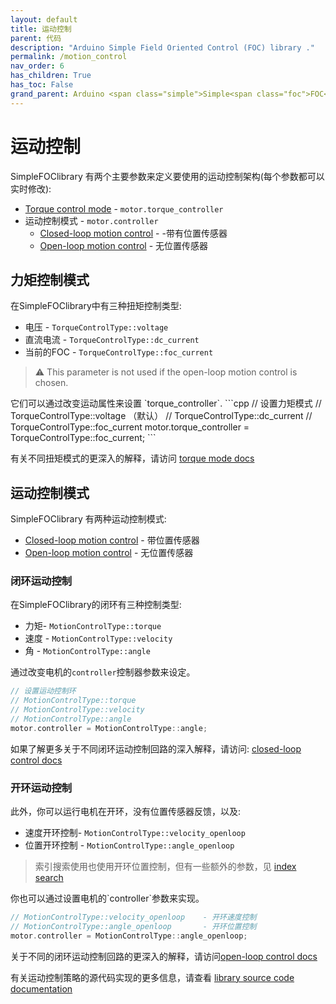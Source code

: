 ```yaml
---
layout: default
title: 运动控制
parent: 代码
description: "Arduino Simple Field Oriented Control (FOC) library ."
permalink: /motion_control
nav_order: 6
has_children: True
has_toc: False
grand_parent: Arduino <span class="simple">Simple<span class="foc">FOC</span>library</span>
---
```

# 运动控制
<span class="simple">Simple<span class="foc">FOC</span>library</span> 有两个主要参数来定义要使用的运动控制架构(每个参数都可以实时修改):

- [Torque control mode](torque_mode) - `motor.torque_controller`
- 运动控制模式 - `motor.controller`
    - [Closed-loop motion control](closed_loop_motion_control) - -带有位置传感器
    - [Open-loop motion control](open_loop_motion_control) - 无位置传感器

## 力矩控制模式
在<span class="simple">Simple<span class="foc">FOC</span>library</span>中有三种扭矩控制类型: 
- 电压 - `TorqueControlType::voltage`
- 直流电流 - `TorqueControlType::dc_current`
- 当前的FOC - `TorqueControlType::foc_current`
<blockquote class="warning"> ⚠️ This parameter is not used if the open-loop motion control is chosen.</blockquote>
它们可以通过改变运动属性来设置 `torque_controller`.
```cpp
// 设置力矩模式
// TorqueControlType::voltage    （默认）
// TorqueControlType::dc_current
// TorqueControlType::foc_current
motor.torque_controller = TorqueControlType::foc_current;
```

有关不同扭矩模式的更深入的解释，请访问 [torque mode docs](torque_mode)

## 运动控制模式
<span class="simple">Simple<span class="foc">FOC</span>library</span> 有两种运动控制模式:

- [Closed-loop motion control](closed_loop_motion_control) - 带位置传感器
- [Open-loop motion control](open_loop_motion_control) - 无位置传感器

###  闭环运动控制
在<span class="simple">Simple<span class="foc">FOC</span>library</span>的闭环有三种控制类型: 
- 力矩- `MotionControlType::torque`
- 速度 - `MotionControlType::velocity`
- 角 - `MotionControlType::angle`

通过改变电机的`controller`控制器参数来设定。

```cpp
// 设置运动控制环
// MotionControlType::torque
// MotionControlType::velocity
// MotionControlType::angle
motor.controller = MotionControlType::angle;
```
如果了解更多关于不同闭环运动控制回路的深入解释，请访问: [closed-loop control docs](closed_loop_motion_control)

###  开环运动控制
此外，你可以运行电机在开环，没有位置传感器反馈，以及:
- 速度开环控制- `MotionControlType::velocity_openloop`
- 位置开环控制 - `MotionControlType::angle_openloop`

<blockquote class="info"> 索引搜索使用也使用开环位置控制，但有一些额外的参数，见 <a href="index_search_loop">index search</a></blockquote>
你也可以通过设置电机的`controller`参数来实现。

```cpp
// MotionControlType::velocity_openloop    - 开环速度控制
// MotionControlType::angle_openloop       - 开环位置控制
motor.controller = MotionControlType::angle_openloop;
```
关于不同的闭环运动控制回路的更深入的解释，请访问[open-loop control docs](open_loop_motion_control)

有关运动控制策略的源代码实现的更多信息，请查看 [library source code documentation](motion_control_implementation)